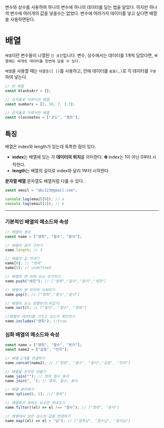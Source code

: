 변수와 상수를 사용하여 하나의 변수에 하나의 데이터를 담는 법을 알았다.
하지만 하나의 변수에 여러개의 값을 넣을수는 없었다.
변수에 여러가지 데이터를 넣고 싶다면 배열을 사용하면된다.

# 배열

`배열`이란 변수들이 나열된 `긴 공간`입니다.
변수, 상수에서는 데이터를 1개씩 담았다면, `배열에는 여개의 데이터를 한번에 담을 수 있다.`

`배열`을 사용할 때는 `대괄호([ ])`를 사용하고, 안에 데이터를 `쉼표(,)`로 각 데이터를 `구분`하여 넣는다.

```js
// 빈 배열
const blanksArr = [];

// 숫자들로 이루어진 배열
const numbers = [2, 10, 7, 3.3];

// 문자들로 이루어진 배열
const classmates = ["코드", "캠프"];
```

## 특징

배열은 index와 length가 있는데 독특한 점이 있다.

- **index**는 배열에 있는 각 **데이터의 위치**를 의미한다.
  ⛔️ index는 1이 아닌 0부터 시작한다.
- **length**는 배열의 길이로 index와 달리 1부터 시작한다.

**문자열 배열**
문자열도 배열처럼 다룰 수 있다.

```js
const email = "abc123@gmail.com";

console.log(email[0]); // a
console.log(email[1]); // b
```

---

### 기본적인 배열의 메소드와 속성

```js
// 배열의 생성
const name = ["영희", "철수", "동이"];

// 배열의 길이 구하기
name.length; // 3

// 배열의 값 꺼내기
name[0]; // "영희"
name[5]; // undefined

// 배열의 맨 뒤에 요소 추가하기
name.push("세진"); // ["영희","철수","동이","세진"]

// 배열의 맨 마지막 삭제하기
name.pop(); // ["영희","철수","동이"]

// 배열의 요소 정렬하기(뒤집기)
name.sort(); // ["동이", "철수", "영희"]

//배열이 데이터를 가지고 있는지 확인하기
name.includes("영희"); //true
```

### 심화 배열의 메소드와 속성

```js
const name = ["영희", "철수", "동이"];
const name2 = ["길동", "민지"];

// 배열 2개를 연결하기
name.concat(name2); // ["영희", "철수", "동이","길동", "민지"]

// 배열을 문자로 만들기
name.join(""); // 영희 철수 동이
name.join(", "); // 영희, 철수, 동이

// 배열 분리하기
name.splice(0, 1); //["영희"]

// 배열에서 원하는 요소만 꺼내오기
name.filter((el) => el !== "철수"); // ["영희", "동이"]

// 배열에서 모든 요소의 값을 변경하기
name.map((el) => el + "님"); // ["영희님", "철수님", "동이님"]
```
